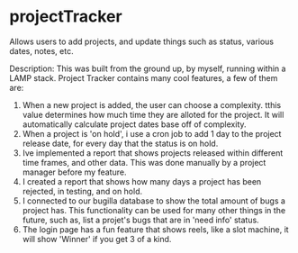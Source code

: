 # projectTracker
Allows users to add projects, and update things such as status, various dates, notes, etc.

Description:
This was built from the ground up, by myself, running within a LAMP stack.
Project Tracker contains many cool features, a few of them are:
1) When a new project is added, the user can choose a complexity. tthis value determines how much time they are alloted for the project.    It will automatically calculate project dates base off of complexity.
2) When a project is 'on hold', i use a cron job to add 1 day to the project release date, for every day that the status is on hold.
3) Ive implemented a report that shows projects released within different time frames, and other data. This was done manually by a project manager before my feature.
4) I created a report that shows how many days a project has been rejected, in testing, and on hold.
5) I connected to our bugilla database to show the total amount of bugs a project has. This functionality can be used for many other things in the future, such as, list a projet's bugs that are in 'need info' status.
6) The login page has a fun feature that shows reels, like a slot machine, it will show 'Winner' if you get 3 of a kind.
